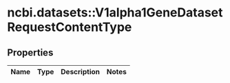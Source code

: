 # ncbi.datasets::V1alpha1GeneDatasetRequestContentType

## Properties
Name | Type | Description | Notes
------------ | ------------- | ------------- | -------------


